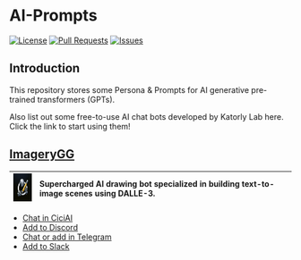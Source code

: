 # AI-Prompts
[![License](https://img.shields.io/badge/license-CC%20BY--NC--ND--4.0-green?style=flat-square)](http://creativecommons.org/licenses/by-nc-nd/4.0) [![Pull Requests](https://img.shields.io/github/issues-pr-closed/katorlys/AI-Prompts?style=flat-square)](https://github.com/katorlys/AI-Prompts/pulls) [![Issues](https://img.shields.io/github/issues-closed/katorlys/AI-Prompts?style=flat-square)](https://github.com/katorlys/AI-Prompts/issues)


## Introduction
This repository stores some Persona & Prompts for AI generative pre-trained transformers (GPTs).  

Also list out some free-to-use AI chat bots developed by Katorly Lab here. Click the link to start using them!  


## [ImageryGG](/ImageryGG/README.md)
|<img src="/ImageryGG/ImageryGG_logo.jpg" height="50">|Supercharged AI drawing bot specialized in building text-to-image scenes using DALLE-3.|
|:--:|:--|

- [Chat in CiciAI](https://www.ciciai.com/share?botId=7335482882515025928)
- [Add to Discord](https://discord.com/api/oauth2/authorize?client_id=1207549065777119233&permissions=412317243456&scope=bot)
- [Chat or add in Telegram](https://t.me/imagerygg_bot)
- [Add to Slack](https://slack.com/oauth/v2/authorize?client_id=6674412069648.6667020062865&scope=app_mentions:read,channels:history,chat:write,commands,groups:history,im:history,mpim:history,users:read&user_scope=&state=A06KM0L1URF)


